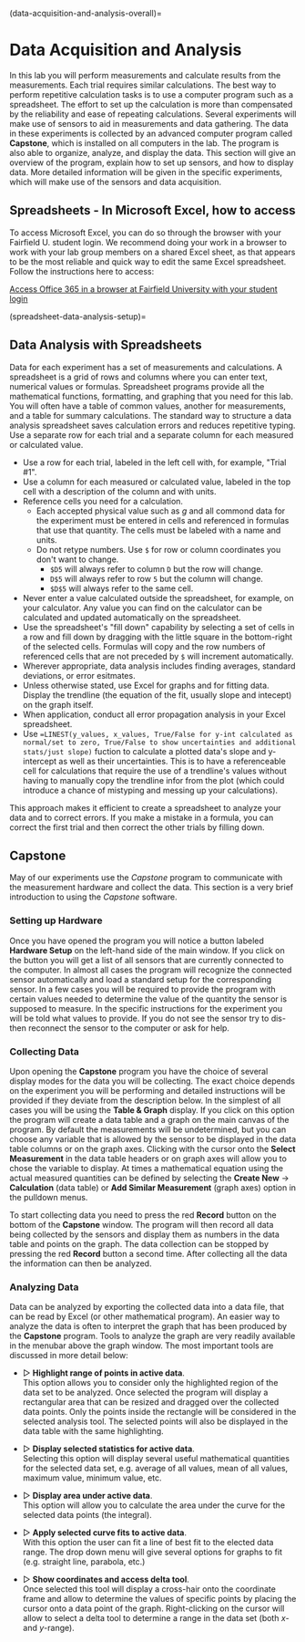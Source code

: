 (data-acquisition-and-analysis-overall)=
# Data Acquisition and Analysis

In this lab you will perform measurements and calculate results from the measurements. Each trial requires similar calculations. The best way to perform repetitive calculation tasks is to use a computer program such as a spreadsheet. The effort to set up the calculation is more than compensated by the reliability and ease of repeating calculations. Several experiments will make use of sensors to aid in measurements and data gathering. The data in these experiments is collected by an advanced computer program called **Capstone**, which is installed on all computers in the lab. The program is also able to organize, analyze, and display the data. This section will give an overview of the program, explain how to set up sensors, and how to display data. More detailed information will be given in the specific experiments, which will make use of the sensors and data acquisition.

## Spreadsheets - In Microsoft Excel, how to access

To access Microsoft Excel, you can do so through the browser with your Fairfield U. student login. We recommend doing your work in a browser to work with your lab group members on a shared Excel sheet, as that appears to be the most reliable and quick way to edit the same Excel spreadsheet. Follow the instructions here to access:

<a href="https://fairfield-university.atlassian.net/wiki/spaces/ITSKB/pages/30345528/Office+365+at+Fairfield+University" target="_blank">Access Office 365 in a browser at Fairfield University with your student login</a>


(spreadsheet-data-analysis-setup)=
## Data Analysis with Spreadsheets

Data for each experiment has a set of measurements and calculations.
A spreadsheet is a grid of rows and columns where you can enter text, numerical values or formulas.
Spreadsheet programs provide all the mathematical functions, formatting, and graphing that you need for this lab.
You will often have a table of common values, another for measurements, and a table for summary calculations.
The standard way to structure a data analysis spreadsheet saves calculation errors and reduces repetitive typing.
Use a separate row for each trial and a separate column for each measured or calculated value.

- Use a row for each trial, labeled in the left cell with, for example, "Trial #1".
- Use a column for each measured or calculated value, labeled in the top cell with a description of the column and with units.
- Reference cells you need for a calculation.
  - Each accepted physical value such as $g$ and all commond data for the experiment must be entered in cells and referenced in formulas that use that quantity. The cells must be labeled with a name and units.
  - Do not retype numbers. Use `$` for row or column coordinates you don't want to change. 
    - `$D5` will always refer to column `D` but the row will change.
    - `D$5` will always refer to row `5` but the column will change. 
    - `$D$5` will always refer to the same cell.
- Never enter a value calculated outside the spreadsheet, for example, on your calculator. Any value you can find on the calculator can be calculated and updated automatically on the spreadsheet.
- Use the spreadsheet's "fill down" capability by selecting a set of cells in a row and fill down by dragging with the little square in the bottom-right of the selected cells. Formulas will copy and the row numbers of referenced cells that are not preceded by `$` will increment automatically.
- Wherever appropriate, data analysis includes finding averages, standard deviations, or error esitmates.
- Unless otherwise stated, use Excel for graphs and for fitting data. Display the trendline (the equation of the fit, usually slope and intecept) on the graph itself.
- When application, conduct all error propagation analysis in your Excel spreadsheet.
- Use `=LINEST(y_values, x_values, True/False for y-int calculated as normal/set to zero, True/False to show uncertainties and additional stats/just slope)` fuction to calculate a plotted data's slope and y-intercept as well as their uncertainties. This is to have a referenceable cell for calculations that require the use of a trendline's values without having to manually copy the trendline infor from the plot (which could introduce a chance of mistyping and messing up your calculations).

This approach makes it efficient to create a spreadsheet to analyze your data and to correct errors. If you make a mistake in a formula, you can correct the first trial and then correct the other trials by filling down.

## Capstone

May of our experiments use the *Capstone* program to communicate with the measurement hardware and collect the data. This section is a very brief introduction to using the *Capstone* software.

### Setting up Hardware

Once you have opened the program you will notice a button labeled **Hardware Setup** on the left-hand side of the main window. If you click on the button you will get a list of all sensors that are currently connected to the computer. In almost all cases the program will recognize the connected sensor automatically and load a standard setup for the corresponding sensor. In a few cases you will be required to provide the program with certain values needed to determine the value of the quantity the sensor is supposed to measure. In the specific instructions for the experiment you will be told what values to provide. If you do not see the sensor try to dis- then reconnect the sensor to the computer or ask for help.

### Collecting Data

Upon opening the **Capstone** program you have the choice of several display modes for the data you will be collecting. The exact choice depends on the experiment you will be performing and detailed instructions will be provided if they deviate from the description below. In the simplest of all cases you will be using the **Table & Graph** display. If you click on this option the program will create a data table and a graph on the main canvas of the program. By default the measurements will be undetermined, but you can choose any variable that is allowed by the sensor to be displayed in the data table columns or on the graph axes. Clicking with the cursor onto the **Select Measurement** in the data table headers or on graph axes will allow you to chose the variable to display. At times a mathematical equation using the actual measured quantities can be defined by selecting the **Create New** → **Calculation** (data table) or **Add Similar Measurement** (graph axes) option in the pulldown menus.

To start collecting data you need to press the red **Record** button on the bottom of the **Capstone** window. The program will then record all data being collected by the sensors and display them as numbers in the data table and points on the graph. The data collection can be stopped by pressing the red **Record** button a second time. After collecting all the data the information can then be analyzed.

### Analyzing Data

Data can be analyzed by exporting the collected data into a data file, that can be read by Excel (or other mathematical program). An easier way to analyze the data is often to interpret the graph that has been produced by the **Capstone** program. Tools to analyze the graph are very readily available in the menubar above the graph window. The most important tools are discussed in more detail below:

- ▷ **Highlight range of points in active data**.  
  This option allows you to consider only the highlighted region of the data set to be analyzed. Once selected the program will display a rectangular area that can be resized and dragged over the collected data points. Only the points inside the rectangle will be considered in the selected analysis tool. The selected points will also be displayed in the data table with the same highlighting.

- ▷ **Display selected statistics for active data**.  
  Selecting this option will display several useful mathematical quantities for the selected data set, e.g. average of all values, mean of all values, maximum value, minimum value, etc.

- ▷ **Display area under active data**.  
  This option will allow you to calculate the area under the curve for the selected data points (the integral).

- ▷ **Apply selected curve fits to active data**.  
  With this option the user can fit a line of best fit to the elected data range. The drop down menu will give several options for graphs to fit (e.g. straight line, parabola, etc.)

- ▷ **Show coordinates and access delta tool**.  
  Once selected this tool will display a cross-hair onto the coordinate frame and allow to determine the values of specific points by placing the cursor onto a data point of the graph. Right-clicking on the cursor will allow to select a delta tool to determine a range in the data set (both $x$- and $y$-range).